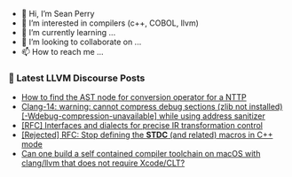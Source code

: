 - 👋 Hi, I’m Sean Perry
- 👀 I’m interested in compilers (c++, COBOL, llvm)
- 🌱 I’m currently learning ...
- 💞️ I’m looking to collaborate on ...
- 📫 How to reach me ...

<!---
s66perry/s66perry is a ✨ special ✨ repository because its `README.md` (this file) appears on your GitHub profile.
You can click the Preview link to take a look at your changes.
--->
### 📕 Latest LLVM Discourse Posts

<!-- DISCOURSE-LLVM:START -->
- [How to find the AST node for conversion operator for a NTTP](https://discourse.llvm.org/t/how-to-find-the-ast-node-for-conversion-operator-for-a-nttp/62507#post_1)
- [Clang-14: warning: cannot compress debug sections &lpar;zlib not installed&rpar; [-Wdebug-compression-unavailable] while using address sanitizer](https://discourse.llvm.org/t/clang-14-warning-cannot-compress-debug-sections-zlib-not-installed-wdebug-compression-unavailable-while-using-address-sanitizer/62506#post_1)
- [[RFC] Interfaces and dialects for precise IR transformation control](https://discourse.llvm.org/t/rfc-interfaces-and-dialects-for-precise-ir-transformation-control/60927?page=2#post_26)
- [[Rejected] RFC: Stop defining the __STDC__ &lpar;and related&rpar; macros in C++ mode](https://discourse.llvm.org/t/rejected-rfc-stop-defining-the-stdc-and-related-macros-in-c-mode/62468#post_13)
- [Can one build a self contained compiler toolchain on macOS with clang/llvm that does not require Xcode/CLT?](https://discourse.llvm.org/t/can-one-build-a-self-contained-compiler-toolchain-on-macos-with-clang-llvm-that-does-not-require-xcode-clt/62500#post_2)
<!-- DISCOURSE-LLVM:END -->
